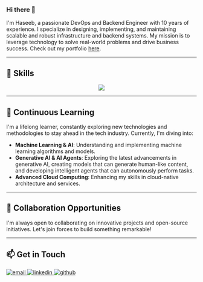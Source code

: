 ### Hi there 👋

I'm Haseeb, a passionate DevOps and Backend Engineer with 10 years of experience. I specialize in designing,
implementing, and maintaining scalable and robust infrastructure and backend systems. My mission is to leverage
technology to solve real-world problems and drive business success. Check out my
portfolio [here](https://haseebh.github.io).

---

## 🚀 Skills

<p align="center">
  <a href="https://skillicons.dev">
    <img src="https://skillicons.dev/icons?i=python,go,aws,azure,gcp,kubernetes,docker,terraform,jenkins,githubactions,react,nodejs,mysql,postgres,mongodb,redis,kafka,rabbitmq,prometheus,grafana,linux,githubactions,git,gitlab&perline=8" />
  </a>
</p>

---

## 🌱 Continuous Learning

I'm a lifelong learner, constantly exploring new technologies and methodologies to stay ahead in the tech industry.
Currently, I'm diving into:

- **Machine Learning & AI**: Understanding and implementing machine learning algorithms and models.
- **Generative AI & AI Agents**: Exploring the latest advancements in generative AI, creating models that can generate
  human-like content, and developing intelligent agents that can autonomously perform tasks.
- **Advanced Cloud Computing**: Enhancing my skills in cloud-native architecture and services.

---

## 🤝 Collaboration Opportunities

I'm always open to collaborating on innovative projects and open-source initiatives. Let's join forces to build
something remarkable!

---

## 📫 Get in Touch

<a href="mailto:haseeb.h002@gmail.com">
  <img src="https://skillicons.dev/icons?i=gmail" alt="email"/>
</a>

<a href="https://www.linkedin.com/in/haseeb-humayun-a098a6108/">
  <img src="https://skillicons.dev/icons?i=linkedin" alt="linkedin"/>
</a>

<a href="https://haseebH.github.io">
  <img src="https://skillicons.dev/icons?i=github"  alt="github"/>
</a>

